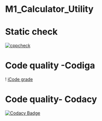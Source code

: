 # M1_Calculator_Utility

# Static check
[![cppcheck](https://github.com/Vaibhav9999999/M1_Calculator_Utility/actions/workflows/Static-check.yml/badge.svg)](https://github.com/Vaibhav9999999/M1_Calculator_Utility/actions/workflows/Static-check.yml)

# Code quality -Codiga #
! [iCode grade](https://api.codiga.io/project/31107/score/svg)





# Code quality- Codacy
[![Codacy Badge](https://app.codacy.com/project/badge/Grade/96796505bc2840608252240367b82dc1)](https://www.codacy.com/gh/Vaibhav9999999/M1_Calculator_Utility/dashboard?utm_source=github.com&amp;utm_medium=referral&amp;utm_content=Vaibhav9999999/M1_Calculator_Utility&amp;utm_campaign=Badge_Grade)

